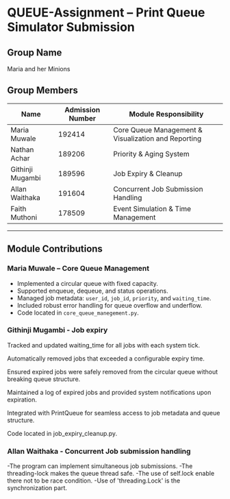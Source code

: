 # QUEUE-Assignment – Print Queue Simulator Submission

## Group Name
Maria and her Minions

## Group Members

| Name            | Admission Number | Module Responsibility                     |
|-----------------|------------------|-------------------------------------------|
| Maria Muwale    | 192414           | Core Queue Management & Visualization and Reporting                    |
| Nathan Achar | 189206         | Priority & Aging System                   |
| Githinji Mugambi | 189596         | Job Expiry & Cleanup                      |
| Allan Waithaka | 191604         | Concurrent Job Submission Handling        |
| Faith Muthoni | 178509         | Event Simulation & Time Management        |

---

## Module Contributions

### Maria Muwale – Core Queue Management
- Implemented a circular queue with fixed capacity.
- Supported enqueue, dequeue, and status operations.
- Managed job metadata: `user_id`, `job_id`, `priority`, and `waiting_time`.
- Included robust error handling for queue overflow and underflow.
- Code located in `core_queue_manegement.py`.

### Githinji Mugambi - Job expiry
Tracked and updated waiting_time for all jobs with each system tick.

Automatically removed jobs that exceeded a configurable expiry time.

Ensured expired jobs were safely removed from the circular queue without breaking queue structure.

Maintained a log of expired jobs and provided system notifications upon expiration.

Integrated with PrintQueue for seamless access to job metadata and queue structure.

Code located in job_expiry_cleanup.py.

### Allan Waithaka - Concurrent Job submission handling
-The program can implement simultaneous job submissions.
-The threading-lock makes the queue thread safe.
-The use of self.lock enable there not to be race condition.
-Use of 'threading.Lock' is the synchronization part.